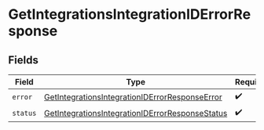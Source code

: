 # GetIntegrationsIntegrationIDErrorResponse


## Fields

| Field                                                                                                                     | Type                                                                                                                      | Required                                                                                                                  | Description                                                                                                               |
| ------------------------------------------------------------------------------------------------------------------------- | ------------------------------------------------------------------------------------------------------------------------- | ------------------------------------------------------------------------------------------------------------------------- | ------------------------------------------------------------------------------------------------------------------------- |
| `error`                                                                                                                   | [GetIntegrationsIntegrationIDErrorResponseError](../../models/shared/getintegrationsintegrationiderrorresponseerror.md)   | :heavy_check_mark:                                                                                                        | N/A                                                                                                                       |
| `status`                                                                                                                  | [GetIntegrationsIntegrationIDErrorResponseStatus](../../models/shared/getintegrationsintegrationiderrorresponsestatus.md) | :heavy_check_mark:                                                                                                        | N/A                                                                                                                       |